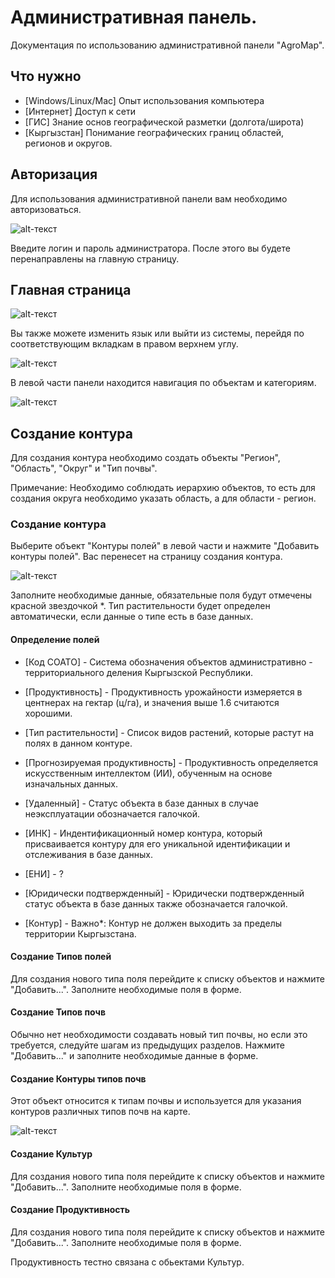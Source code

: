 # Административная панель.

Документация по использованию административной панели "AgroMap".

## Что нужно

+ [Windows/Linux/Mac] Опыт использования компьютера
+ [Интернет] Доступ к сети
+ [ГИС] Знание основ географической разметки (долгота/широта)
+ [Кыргызстан] Понимание географических границ областей, регионов и округов.


## Авторизация

Для использования административной панели вам необходимо авторизоваться.

![alt-текст](images/login.png)

Введите логин и пароль администратора. После этого вы будете перенаправлены на главную страницу.

## Главная страница
![alt-текст](images/main-page.png)

Вы также можете изменить язык или выйти из системы, перейдя по соответствующим вкладкам в правом верхнем углу.

![alt-текст](images/lang-page.png)

В левой части панели находится навигация по объектам и категориям.

![alt-текст](images/verbose.png)

## Создание контура

Для создания контура необходимо создать объекты "Регион", "Область", "Округ" и "Тип почвы".

Примечание: Необходимо соблюдать иерархию объектов, то есть для создания округа необходимо указать область, а для области - регион.

### Создание контура

Выберите объект "Контуры полей" в левой части и нажмите "Добавить контуры полей". Вас перенесет на страницу создания контура.

![alt-текст](images/contour-form.png)

Заполните необходимые данные, обязательные поля будут отмечены красной звездочкой *. Тип растительности будет определен автоматически, если данные о типе есть в базе данных.

#### Определение полей

+ [Код СОАТО] - Система обозначения объектов административно - территориального деления Кыргызской Республики.
+ [Продуктивность] - Продуктивность урожайности измеряется в центнерах на гектар (ц/га), и значения выше 1.6 считаются хорошими.
+ [Тип растительности] - Список видов растений, которые растут на полях в данном контуре.
+ [Прогнозируемая продуктивность] - Продуктивность определяется искусственным интеллектом (ИИ), обученным на основе изначальных данных. 
+ [Удаленный] - Статус объекта в базе данных в случае неэксплуатации обозначается галочкой.
+ [ИНК] - Индентификационный номер контура, который присваивается контуру для его уникальной идентификации и отслеживания в базе данных.
+ [ЕНИ] - ?
+ [Юридически подтвержденный] - Юридически подтвержденный статус объекта в базе данных также обозначается галочкой.

+ [Контур] - Важно*: Контур не должен выходить за пределы территории Кыргызстана.

#### Создание Типов полей

Для создания нового типа поля перейдите к списку объектов и нажмите "Добавить...". Заполните необходимые поля в форме.

#### Создание Типов почв

Обычно нет необходимости создавать новый тип почвы, но если это требуется, следуйте шагам из предыдущих разделов. Нажмите "Добавить..." и заполните необходимые данные в форме.

#### Создание Контуры типов почв

Этот объект относится к типам почвы и используется для указания контуров различных типов почв на карте.

![alt-текст](images/land-contour.png)

#### Создание Культур

Для создания нового типа поля перейдите к списку объектов и нажмите "Добавить...". Заполните необходимые поля в форме.

#### Создание Продуктивность

Для создания нового типа поля перейдите к списку объектов и нажмите "Добавить...". Заполните необходимые поля в форме.

Продуктивность тестно связана с обьектами Культур.
